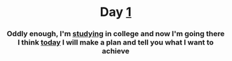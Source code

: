<div align="center">
   <h1>
    <a>Day</a>
    <a href="-" target="_blank">1</a>
   </h1>
   <h3>
     <div>
       Oddly enough, I'm <a href="-" target="_blank">studying</a> in college and now I'm going there
     </div>
     <div>
       I think <a href="-" target="_blank">today</a> I will make a plan and tell you what I want to achieve
     </div>
   </h3>
</div>
